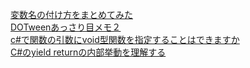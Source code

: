 [変数名の付け方をまとめてみた](https://zenn.dev/naoki_oshiumi/articles/aad7e1b3719fad)  
[DOTweenあっさり目メモ２](https://zykbgame.hateblo.jp/entry/2020/12/07/200000)  
[c#で関数の引数にvoid型関数を指定することはできますか](https://teratail.com/questions/188493)  
[C#のyield returnの内部挙動を理解する](https://qiita.com/mrngsht/items/399a67e42c91978e38d1)  

